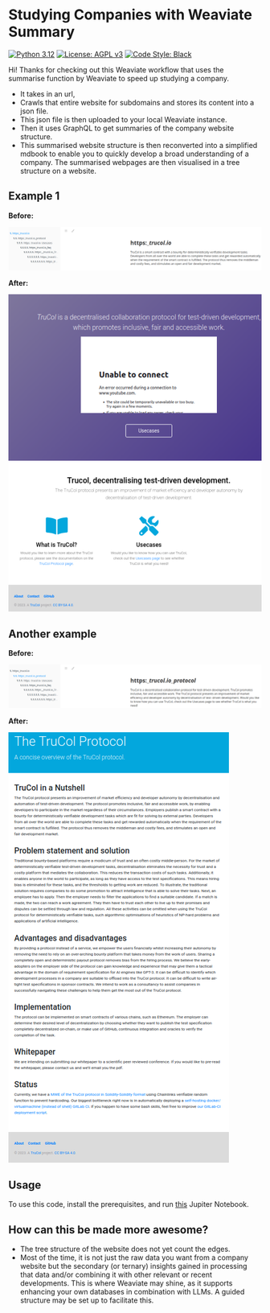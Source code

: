 # Studying Companies with Weaviate Summary

[![Python 3.12][python_badge]](https://www.python.org/downloads/release/python-3120/)
[![License: AGPL v3][agpl3_badge]](https://www.gnu.org/licenses/agpl-3.0)
[![Code Style: Black][black_badge]](https://github.com/ambv/black)

Hi! Thanks for checking out this Weaviate workflow that uses the summarise function by Weaviate to speed up studying a company.

- It takes in an url,
- Crawls that entire website for subdomains and stores its content into a json file.
- This json file is then uploaded to your local Weaviate instance.
- Then it uses GraphQL to get summaries of the company website structure.
- This summarised website structure is then reconverted into a simplified mdbook to enable you to quickly develop a broad understanding of a company.
  The summarised webpages are then visualised in a tree structure on a website.

## Example 1

**Before:**

![Before Image](images/a0.png)

**After:**

![After Image](images/b0.png)

## Another example

**Before:**

![Before Image](images/a1.png)

**After:**

![After Image](images/b1.png)

## Usage

To use this code, install the prerequisites, and run [this](TODO) Jupiter Notebook.

## How can this be made more awesome?

- The tree structure of the website does not yet count the edges.
- Most of the time, it is not just the raw data you want from a company website but the secondary (or ternary) insights gained in processing that data and/or combining it with other relevant or recent developments. This is where Weaviate may shine, as it supports enhancing your own databases in combination with LLMs. A guided structure may be set up to facilitate this.

[agpl3_badge]: https://img.shields.io/badge/License-AGPL_v3-blue.svg
[black_badge]: https://img.shields.io/badge/code%20style-black-000000.svg
[python_badge]: https://img.shields.io/badge/python-3.6-blue.svg
